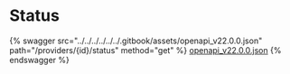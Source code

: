 # Status

{% swagger src="../../../../../../.gitbook/assets/openapi_v22.0.0.json" path="/providers/{id}/status" method="get" %}
[openapi_v22.0.0.json](../../../../../../.gitbook/assets/openapi_v22.0.0.json)
{% endswagger %}
